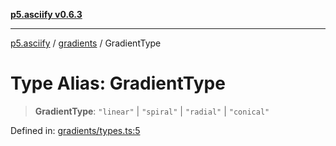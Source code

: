 [**p5.asciify v0.6.3**](../../../README.md)

***

[p5.asciify](../../../globals.md) / [gradients](../README.md) / GradientType

# Type Alias: GradientType

> **GradientType**: `"linear"` \| `"spiral"` \| `"radial"` \| `"conical"`

Defined in: [gradients/types.ts:5](https://github.com/humanbydefinition/p5-asciify/blob/8cd5bfe7cd7ddc9c2a99adb8f2c6b062ad6f770a/src/lib/gradients/types.ts#L5)
